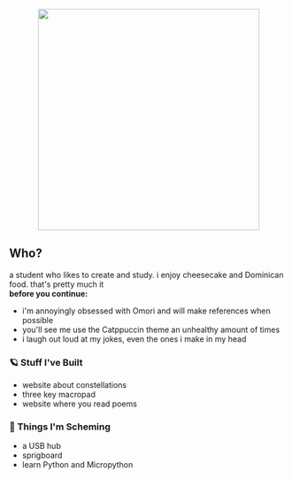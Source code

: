  <p align="center">
  <img src="https://raw.githubusercontent.com/catppuccin/catppuccin/main/assets/palette/macchiato.png" width="400" />
</p>

## Who?
a student who likes to create and study. i enjoy cheesecake and Dominican food. that's pretty much it
<br>__before you continue:__
- i'm annoyingly obsessed with Omori and will make references when possible
- you'll see me use the Catppuccin theme an unhealthy amount of times
- i laugh out loud at my jokes, even the ones i make in my head

### 🪐 Stuff I've Built
- website about constellations
- three key macropad
- website where you read poems

### 🔮 Things I'm Scheming
- a USB hub
- sprigboard
- learn Python and Micropython

